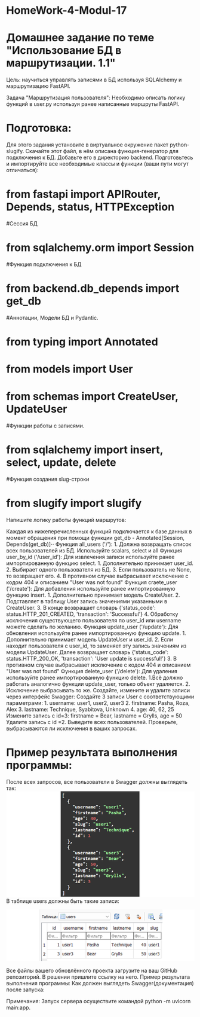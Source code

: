 # HomeWork-4-Modul-17
# Домашнее задание по теме "Использование БД в маршрутизации. 1.1"
Цель: научиться управлять записями в БД используя SQLAlchemy и маршрутизацию FastAPI.

Задача "Маршрутизация пользователя":
Необходимо описать логику функций в user.py используя ранее написанные маршруты FastAPI.
# Подготовка:
Для этого задания установите в виртуальное окружение пакет  python-slugify.
Скачайте этот файл, в нём описана функция-генератор для подключения к БД. Добавьте его в директорию backend.
Подготовьтесь и импортируйте все необходимые классы и функции (ваши пути могут отличаться):
# from fastapi import APIRouter, Depends, status, HTTPException
#Сессия БД
# from sqlalchemy.orm import Session
#Функция подключения к БД
# from backend.db_depends import get_db
#Аннотации, Модели БД и Pydantic.
# from typing import Annotated
# from models import User
# from schemas import CreateUser, UpdateUser
#Функции работы с записями.
# from sqlalchemy import insert, select, update, delete
#Функция создания slug-строки
# from slugify import slugify

Напишите логику работы функций маршрутов:         

Каждая из нижеперечисленных функций подключается к базе данных в момент обращения при помощи функции get_db - Annotated[Session, Depends(get_db)]⋅⋅
Функция all_users ('/'):
    1. Должна возвращать список всех пользователей из БД. Используйте scalars, select и all
Функция user_by_id ('/user_id'):
Для извлечения записи используйте ранее импортированную функцию select.
    1. Дополнительно принимает user_id.
    2. Выбирает одного пользователя из БД.
    3. Если пользователь не None, то возвращает его.
    4. В противном случае выбрасывает исключение с кодом 404 и описанием "User was not found"
Функция craete_user ('/create'):
Для добавления используйте ранее импортированную функцию insert.
    1. Дополнительно принимает модель CreateUser.
    2. Подставляет в таблицу User запись значениями указанными в CreateUser.
    3. В конце возвращает словарь {'status_code': status.HTTP_201_CREATED, 'transaction': 'Successful'}
    4. Обработку исключения существующего пользователя по user_id или username можете сделать по желанию.
Функция update_user ('/update'):
Для обновления используйте ранее импортированную функцию update.
    1. Дополнительно принимает модель UpdateUser и user_id.
    2. Если находит пользователя с user_id, то заменяет эту запись значениям из модели UpdateUser. Далее возвращает словарь {'status_code': status.HTTP_200_OK, 'transaction': 'User update is successful!'}
    3. В противном случае выбрасывает исключение с кодом 404 и описанием "User was not found"
Функция delete_user ('/delete'):
Для удаления используйте ранее импортированную функцию delete.
    1.Всё должно работать аналогично функции update_user, только объект удаляется.
    2. Исключение выбрасывать то же.
Создайте, измените и удалите записи через интерфейс Swagger:
Создайте 3 записи User с соответствующими параметрами:
    1. username: user1, user2, user3
    2. firstname: Pasha, Roza, Alex
    3. lastname: Technique, Syabitova, Unknown
    4. age: 40, 62, 25
Измените запись с id=3: firstname = Bear, lastname = Grylls, age = 50
Удалите запись с id =2.
Выведите всех пользователей.
Проверьте, выбрасываются ли исключения в ваших запросах.
# Пример результата выполнения программы:
После всех запросов, все пользователи в Swagger должны выглядеть так:
![alt text](image.png)
В таблице users должны быть такие записи:

![alt text](image-1.png)

Все файлы вашего обновлённого проекта загрузите на ваш GitHub репозиторий. В решении пришлите ссылку на него.
Пример результата выполнения программы:
Как должен выглядеть Swagger(документация) после запуска:


Примечания:
Запуск сервера осуществите командой python -m uvicorn main:app.
